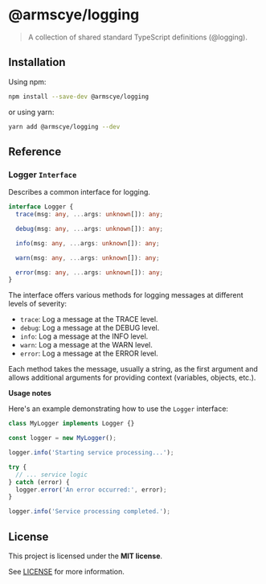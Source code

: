 # @armscye/logging

> A collection of shared standard TypeScript definitions (@logging).

## Installation

Using npm:

```sh
npm install --save-dev @armscye/logging
```

or using yarn:

```sh
yarn add @armscye/logging --dev
```

## Reference

### Logger `Interface`

Describes a common interface for logging.

```ts
interface Logger {
  trace(msg: any, ...args: unknown[]): any;

  debug(msg: any, ...args: unknown[]): any;

  info(msg: any, ...args: unknown[]): any;

  warn(msg: any, ...args: unknown[]): any;

  error(msg: any, ...args: unknown[]): any;
}
```

The interface offers various methods for logging messages at different levels of severity:

- `trace`: Log a message at the TRACE level.
- `debug`: Log a message at the DEBUG level.
- `info`: Log a message at the INFO level.
- `warn`: Log a message at the WARN level.
- `error`: Log a message at the ERROR level.

Each method takes the message, usually a string, as the first argument and allows additional arguments for providing context (variables, objects, etc.).

**Usage notes**

Here's an example demonstrating how to use the `Logger` interface:

```ts
class MyLogger implements Logger {}

const logger = new MyLogger();

logger.info('Starting service processing...');

try {
  // ... service logic
} catch (error) {
  logger.error('An error occurred:', error);
}

logger.info('Service processing completed.');
```

## License

This project is licensed under the **MIT license**.

See [LICENSE](LICENSE) for more information.
